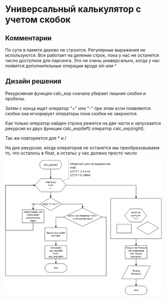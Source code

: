 # Универсальный калькулятор с учетом скобок
## Комментарии
По сути в памяти дерево не строится. Регулярные выражения не используются. Все работает на делении строк, пока у нас не останется число доступное для парсинга. Это не очень универсально, когда у нас появятся дополнительные операции вроде sin или ^
## Дизайн решения

Рекурсивная функция calc_exp сначала убирает лишние скобки и пробелы.

Затем с конца ищет оператор "+" или "-" при этом если появляется скобка она игнорирует операторы пока скобки не закроются.

Как только оператор найден строка режется на две части и запускается рекурсия из двух функции calc_exp(left) оператор calc_exp(right).

Так же повторяется для * и /

На дне рекурсии, когда операторов не останется мы преобразовываем то, что осталось в float, а остатьс у нас должно просто число

![Блок схема](calc.png)
